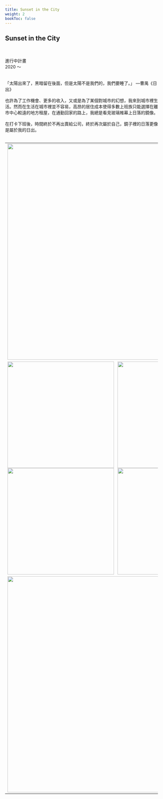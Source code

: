 ```yaml
---
title: Sunset in the City
weight: 2
bookToc: false
---
```

## **Sunset in the City**
&NewLine;  
&NewLine;  
進行中計畫  
2020 ～  
&NewLine;  
&NewLine;  
「太陽出來了，黑暗留在後面，但是太陽不是我們的，我們要睡了。」 —曹禺《日出》  
&NewLine;  
也許為了工作機會、更多的收入，又或是為了某個對城市的幻想，我來到城市裡生活。然而在生活在城市裡並不容易，高昂的居住成本使得多數上班族只能選擇在離市中心較遠的地方租屋，在通勤回家的路上，我總是看見玻璃帷幕上日落的鏡像。  
&NewLine;  
在打卡下班後，時間終於不再出賣給公司，終於再次屬於自己，鏡子裡的日落更像是屬於我的日出。  
&NewLine;  
&NewLine;  
<table border='0' align="center">
  <tr>
	<td colspan=2>
		<a href="/img/sunset-in-the-city/big/1.jpg"><img src="/img/sunset-in-the-city/small/1.jpg" width="712px"/></a>
	</td>
  </tr>
  <tr>
	<td style="width:355px">
		<a href="/img/sunset-in-the-city/big/2.jpg"><img src="/img/sunset-in-the-city/small/2.jpg" width="351px"/></a><br \>
		<a href="/img/sunset-in-the-city/big/3.jpg"><img src="/img/sunset-in-the-city/small/3.jpg" width="351px"/></a><br \>
	</td>
	<td style="padding-left:4px; width:355px">
		<a href="/img/sunset-in-the-city/big/4.jpg"><img src="/img/sunset-in-the-city/small/4.jpg" width="351px"/></a><br \>
		<a href="/img/sunset-in-the-city/big/5.jpg"><img src="/img/sunset-in-the-city/small/5.jpg" width="351px"/></a><br \>
	</td>
	<tr>
	<td colspan=2>
		<a href="/img/sunset-in-the-city/big/6.jpg"><img src="/img/sunset-in-the-city/small/6.jpg" width="712px"/></a>
	</td>
  </tr>
</table>